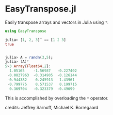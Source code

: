 # EasyTranspose.jl

Easily transpose arrays and vectors in Julia using `ᵀ`:

```julia
using EasyTranspose

julia> [1, 2, 3]ᵀ == [1 2 3]
true


julia> A = randn(3,5);
julia> (A)ᵀ
5×3 Array{Float64,2}:
  1.05165    -1.56987   -0.227402
 -0.0827963  -0.314905  -0.126144
 -0.944382    0.245913   1.43961
 -0.799775    0.571537   0.199715
  0.369704   -0.323379  -0.49699
```


This is accomplished by overloading the `*` operator.


credits: Jeffrey Sarnoff, Michael K. Borregaard
